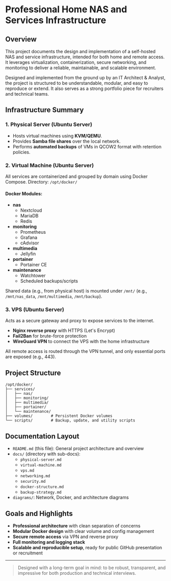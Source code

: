 # Professional Home NAS and Services Infrastructure

## Overview
This project documents the design and implementation of a self-hosted NAS and service infrastructure, intended for both home and remote access. It leverages virtualization, containerization, secure networking, and monitoring to deliver a reliable, maintainable, and scalable environment.

Designed and implemented from the ground up by an IT Architect & Analyst, the project is structured to be understandable, modular, and easy to reproduce or extend. It also serves as a strong portfolio piece for recruiters and technical teams.

## Infrastructure Summary

### 1. Physical Server (Ubuntu Server)
- Hosts virtual machines using **KVM/QEMU**.
- Provides **Samba file shares** over the local network.
- Performs **automated backups** of VMs in QCOW2 format with retention policies.

### 2. Virtual Machine (Ubuntu Server)
All services are containerized and grouped by domain using Docker Compose. Directory: `/opt/docker/`

#### Docker Modules:
- **nas**
  - Nextcloud
  - MariaDB
  - Redis
- **monitoring**
  - Prometheus
  - Grafana
  - cAdvisor
- **multimedia**
  - Jellyfin
- **portainer**
  - Portainer CE
- **maintenance**
  - Watchtower
  - Scheduled backups/scripts

Shared data (e.g., from physical host) is mounted under `/mnt/` (e.g., `/mnt/nas_data`, `/mnt/multimedia`, `/mnt/backup`).

### 3. VPS (Ubuntu Server)
Acts as a secure gateway and proxy to expose services to the internet.
- **Nginx reverse proxy** with HTTPS (Let's Encrypt)
- **Fail2Ban** for brute-force protection
- **WireGuard VPN** to connect the VPS with the home infrastructure

All remote access is routed through the VPN tunnel, and only essential ports are exposed (e.g., 443).

## Project Structure
```
/opt/docker/
├── services/
│   ├── nas/
│   ├── monitoring/
│   ├── multimedia/
│   ├── portainer/
│   └── maintenance/
├── volumes/        # Persistent Docker volumes
└── scripts/        # Backup, update, and utility scripts
```

## Documentation Layout
- `README.md` (this file): General project architecture and overview
- `docs/` (directory with sub-docs):
  - `physical-server.md`
  - `virtual-machine.md`
  - `vps.md`
  - `networking.md`
  - `security.md`
  - `docker-structure.md`
  - `backup-strategy.md`
- `diagrams/`: Network, Docker, and architecture diagrams

## Goals and Highlights
- **Professional architecture** with clean separation of concerns
- **Modular Docker design** with clear volume and config management
- **Secure remote access** via VPN and reverse proxy
- **Full monitoring and logging stack**
- **Scalable and reproducible setup**, ready for public GitHub presentation or recruitment

---

> Designed with a long-term goal in mind: to be robust, transparent, and impressive for both production and technical interviews.

